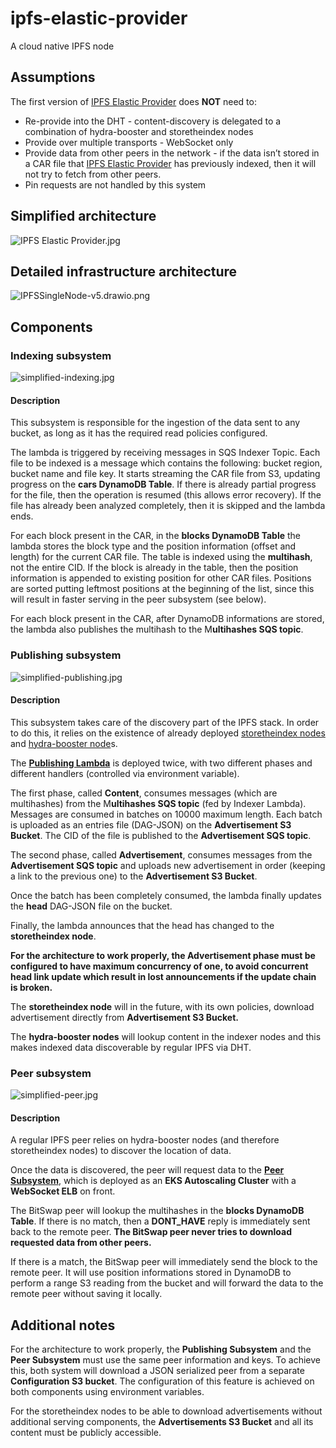 # ipfs-elastic-provider
A cloud native IPFS node

## Assumptions

The first version of [IPFS Elastic Provider](https://www.notion.so/IPFS-Elastic-Provider-5ebc108219054f608b0ddd3a20122b63)  does **NOT** need to:

- Re-provide into the DHT - content-discovery is delegated to a combination of hydra-booster and storetheindex nodes
- Provide over multiple transports - WebSocket only
- Provide data from other peers in the network - if the data isn’t stored in a CAR file that [IPFS Elastic Provider](https://www.notion.so/IPFS-Elastic-Provider-5ebc108219054f608b0ddd3a20122b63)  has previously indexed, then it will not try to fetch from other peers.
- Pin requests are not handled by this system

## Simplified architecture

![IPFS Elastic Provider.jpg](assets/images/IPFS_Elastic_Provider.jpg)

## Detailed infrastructure architecture

![IPFSSingleNode-v5.drawio.png](assets/images/IPFSSingleNode-v6.drawio.png)

## Components

### Indexing subsystem

![simplified-indexing.jpg](assets/images/simplified-indexing.jpg)

#### Description

This subsystem is responsible for the ingestion of the data sent to any bucket, as long as it has the required read policies configured.

The lambda is triggered by receiving messages in SQS Indexer Topic. Each file to be indexed is a message which contains the following: bucket region, bucket name and file key. It starts streaming the CAR file from S3, updating progress on the **cars DynamoDB Table**. If there is already partial progress for the file, then the operation is resumed (this allows error recovery). If the file has already been analyzed completely, then it is skipped and the lambda ends.

For each block present in the CAR, in the **blocks DynamoDB Table** the lambda stores the block type and the position information (offset and length) for the current CAR file. The table is indexed using the **multihash**, not the entire CID. If the block is already in the table, then the position information is appended to existing position for other CAR files. Positions are sorted putting leftmost positions at the beginning of the list, since this will result in faster serving in the peer subsystem (see below).

For each block present in the CAR, after DynamoDB informations are stored, the lambda also publishes the multihash to the M**ultihashes SQS topic**.

### Publishing subsystem

![simplified-publishing.jpg](assets/images/simplified-publishing.jpg)

#### Description

This subsystem takes care of the discovery part of the IPFS stack. In order to do this, it relies on the existence of already deployed [storetheindex nodes](https://github.com/filecoin-project/storetheindex) and [hydra-booster node](https://github.com/libp2p/hydra-booster)s.

The **[Publishing Lambda](https://github.com/web3-storage/AWS-IPFS-publishing-lambda)** is deployed twice, with two different phases and different handlers (controlled via environment variable).

The first phase, called **Content**, consumes messages (which are multihashes) from the M**ultihashes SQS topic** (fed by Indexer Lambda). Messages are consumed in batches on 10000 maximum length. Each batch is uploaded as an entries file (DAG-JSON) on the **Advertisement S3 Bucket**. The CID of the file is published to the **Advertisement SQS topic**.

The second phase, called **Advertisement**, consumes messages from the **Advertisement SQS topic** and uploads new advertisement in order (keeping a link to the previous one) to the **Advertisement S3 Bucket**.

Once the batch has been completely consumed, the lambda finally updates the **head** DAG-JSON file on the bucket.

Finally, the lambda announces that the head has changed to the **storetheindex node**.

**For the architecture to work properly, the Advertisement phase must be configured to have maximum concurrency of one, to avoid concurrent head link update which result in lost announcements if the update chain is broken.**

The **storetheindex node** will in the future, with its own policies, download advertisement directly from **Advertisement S3 Bucket.**

The **hydra-booster nodes** will lookup content in the indexer nodes and this makes indexed data discoverable by regular IPFS via DHT. 

### Peer subsystem

![simplified-peer.jpg](assets/images/simplified-peer.jpg)

#### Description

A regular IPFS peer relies on hydra-booster nodes (and therefore storetheindex nodes) to discover the location of data.

Once the data is discovered, the peer will request data to the **[Peer Subsystem](https://github.com/web3-storage/AWS-IPFS-bitswap-peer)**, which is deployed as an **EKS Autoscaling Cluster** with a **WebSocket ELB** on front.

The BitSwap peer will lookup the multihashes in the **blocks DynamoDB Table**. If there is no match, then a **DONT_HAVE** reply is immediately sent back to the remote peer. **The BitSwap peer never tries to download requested data from other peers.**

If there is a match, the BitSwap peer will immediately send the block to the remote peer. It will use position informations stored in DynamoDB to perform a range S3 reading from the bucket and will forward the data to the remote peer without saving it locally. 

## Additional notes

For the architecture to work properly, the **Publishing Subsystem** and the **Peer Subsystem** must use the same peer information and keys. To achieve this, both system will download a JSON serialized peer from a separate **Configuration S3 bucket**. The configuration of this feature is achieved on both components using environment variables.

For the storetheindex nodes to be able to download advertisements without additional serving components, the **Advertisements S3 Bucket** and all its content must be publicly accessible.
